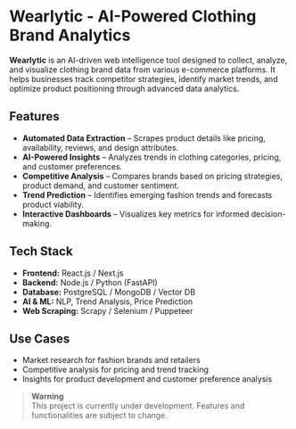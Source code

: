 # Wearlytic - AI-Powered Clothing Brand Analytics

**Wearlytic** is an AI-driven web intelligence tool designed to collect, analyze, and visualize clothing brand data from various e-commerce platforms. It helps businesses track competitor strategies, identify market trends, and optimize product positioning through advanced data analytics.

## Features
- **Automated Data Extraction** – Scrapes product details like pricing, availability, reviews, and design attributes.  
- **AI-Powered Insights** – Analyzes trends in clothing categories, pricing, and customer preferences.  
- **Competitive Analysis** – Compares brands based on pricing strategies, product demand, and customer sentiment.  
- **Trend Prediction** – Identifies emerging fashion trends and forecasts product viability.  
- **Interactive Dashboards** – Visualizes key metrics for informed decision-making.  

## Tech Stack
- **Frontend:** React.js / Next.js  
- **Backend:** Node.js / Python (FastAPI)  
- **Database:** PostgreSQL / MongoDB / Vector DB  
- **AI & ML:** NLP, Trend Analysis, Price Prediction  
- **Web Scraping:** Scrapy / Selenium / Puppeteer  

## Use Cases
- Market research for fashion brands and retailers  
- Competitive analysis for pricing and trend tracking  
- Insights for product development and customer preference analysis  

> **Warning**  
> This project is currently under development. Features and functionalities are subject to change.  
